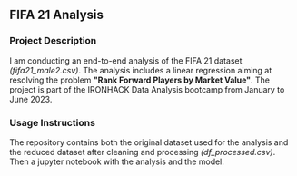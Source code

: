 ## FIFA 21 Analysis

### Project Description
I am conducting an end-to-end analysis of the FIFA 21 dataset *(fifa21_male2.csv)*. The analysis includes a linear regression aiming at resolving the problem **"Rank Forward Players by Market Value"**.
The project is part of the IRONHACK Data Analysis bootcamp from January to June 2023.

### Usage Instructions
The repository contains both the original dataset used for the analysis and the reduced dataset after cleaning and processing *(df_processed.csv)*. Then a jupyter notebook with the analysis and the model. 




